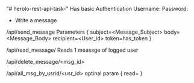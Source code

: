"# herolo-rest-api-task-"
Has basic Authentication
Username: <username>
Password: <password>

* Write a message

<url>/api/send_message
Parameters {
    subject=<Message_Subject>
    body=<Message_Body>
    recipient=<User_id>
    token=has_token
}

<url>/api/read_message/
    Reads 1 meassge of logged user

<url>/api/delete_message/<msg_id>

<url>/api/all_msg_by_usrid/<usr_id>
    optinal param {
    read=<bool>
    }
